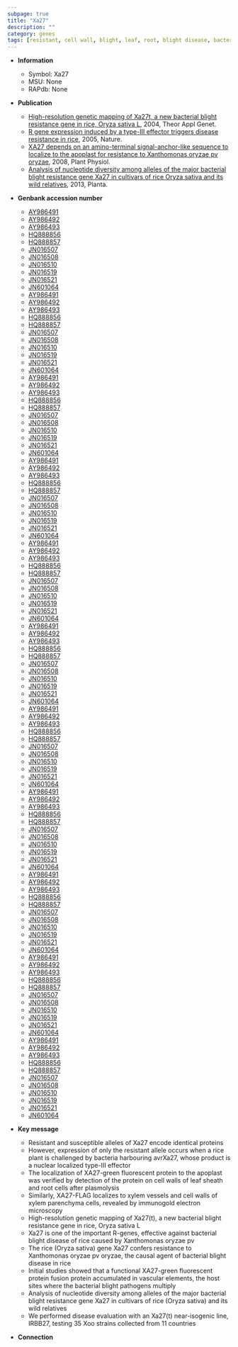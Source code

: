 ```yaml
---
subpage: true
title: "Xa27"
description: ""
category: genes
tags: [resistant, cell wall, blight, leaf, root, blight disease, bacterial blight, disease, sheath, xylem,  xoo ]
---
```


* **Information**  
    + Symbol: Xa27  
    + MSU: None  
    + RAPdb: None  

* **Publication**  
    + [High-resolution genetic mapping of Xa27t, a new bacterial blight resistance gene in rice, Oryza sativa L](http://www.ncbi.nlm.nih.gov/pubmed?term=High-resolution+genetic+mapping+of+Xa27t,+a+new+bacterial+blight+resistance+gene+in+rice,+Oryza+sativa+L%5BTitle%5D), 2004, Theor Appl Genet.
    + [R gene expression induced by a type-III effector triggers disease resistance in rice](http://www.ncbi.nlm.nih.gov/pubmed?term=R+gene+expression+induced+by+a+type-III+effector+triggers+disease+resistance+in+rice%5BTitle%5D), 2005, Nature.
    + [XA27 depends on an amino-terminal signal-anchor-like sequence to localize to the apoplast for resistance to Xanthomonas oryzae pv oryzae](http://www.ncbi.nlm.nih.gov/pubmed?term=XA27+depends+on+an+amino-terminal+signal-anchor-like+sequence+to+localize+to+the+apoplast+for+resistance+to+Xanthomonas+oryzae+pv+oryzae%5BTitle%5D), 2008, Plant Physiol.
    + [Analysis of nucleotide diversity among alleles of the major bacterial blight resistance gene Xa27 in cultivars of rice Oryza sativa and its wild relatives](http://www.ncbi.nlm.nih.gov/pubmed?term=Analysis+of+nucleotide+diversity+among+alleles+of+the+major+bacterial+blight+resistance+gene+Xa27+in+cultivars+of+rice+Oryza+sativa+and+its+wild+relatives%5BTitle%5D), 2013, Planta.

* **Genbank accession number**  
    + [AY986491](http://www.ncbi.nlm.nih.gov/nuccore/AY986491)
    + [AY986492](http://www.ncbi.nlm.nih.gov/nuccore/AY986492)
    + [AY986493](http://www.ncbi.nlm.nih.gov/nuccore/AY986493)
    + [HQ888856](http://www.ncbi.nlm.nih.gov/nuccore/HQ888856)
    + [HQ888857](http://www.ncbi.nlm.nih.gov/nuccore/HQ888857)
    + [JN016507](http://www.ncbi.nlm.nih.gov/nuccore/JN016507)
    + [JN016508](http://www.ncbi.nlm.nih.gov/nuccore/JN016508)
    + [JN016510](http://www.ncbi.nlm.nih.gov/nuccore/JN016510)
    + [JN016519](http://www.ncbi.nlm.nih.gov/nuccore/JN016519)
    + [JN016521](http://www.ncbi.nlm.nih.gov/nuccore/JN016521)
    + [JN601064](http://www.ncbi.nlm.nih.gov/nuccore/JN601064)
    + [AY986491](http://www.ncbi.nlm.nih.gov/nuccore/AY986491)
    + [AY986492](http://www.ncbi.nlm.nih.gov/nuccore/AY986492)
    + [AY986493](http://www.ncbi.nlm.nih.gov/nuccore/AY986493)
    + [HQ888856](http://www.ncbi.nlm.nih.gov/nuccore/HQ888856)
    + [HQ888857](http://www.ncbi.nlm.nih.gov/nuccore/HQ888857)
    + [JN016507](http://www.ncbi.nlm.nih.gov/nuccore/JN016507)
    + [JN016508](http://www.ncbi.nlm.nih.gov/nuccore/JN016508)
    + [JN016510](http://www.ncbi.nlm.nih.gov/nuccore/JN016510)
    + [JN016519](http://www.ncbi.nlm.nih.gov/nuccore/JN016519)
    + [JN016521](http://www.ncbi.nlm.nih.gov/nuccore/JN016521)
    + [JN601064](http://www.ncbi.nlm.nih.gov/nuccore/JN601064)
    + [AY986491](http://www.ncbi.nlm.nih.gov/nuccore/AY986491)
    + [AY986492](http://www.ncbi.nlm.nih.gov/nuccore/AY986492)
    + [AY986493](http://www.ncbi.nlm.nih.gov/nuccore/AY986493)
    + [HQ888856](http://www.ncbi.nlm.nih.gov/nuccore/HQ888856)
    + [HQ888857](http://www.ncbi.nlm.nih.gov/nuccore/HQ888857)
    + [JN016507](http://www.ncbi.nlm.nih.gov/nuccore/JN016507)
    + [JN016508](http://www.ncbi.nlm.nih.gov/nuccore/JN016508)
    + [JN016510](http://www.ncbi.nlm.nih.gov/nuccore/JN016510)
    + [JN016519](http://www.ncbi.nlm.nih.gov/nuccore/JN016519)
    + [JN016521](http://www.ncbi.nlm.nih.gov/nuccore/JN016521)
    + [JN601064](http://www.ncbi.nlm.nih.gov/nuccore/JN601064)
    + [AY986491](http://www.ncbi.nlm.nih.gov/nuccore/AY986491)
    + [AY986492](http://www.ncbi.nlm.nih.gov/nuccore/AY986492)
    + [AY986493](http://www.ncbi.nlm.nih.gov/nuccore/AY986493)
    + [HQ888856](http://www.ncbi.nlm.nih.gov/nuccore/HQ888856)
    + [HQ888857](http://www.ncbi.nlm.nih.gov/nuccore/HQ888857)
    + [JN016507](http://www.ncbi.nlm.nih.gov/nuccore/JN016507)
    + [JN016508](http://www.ncbi.nlm.nih.gov/nuccore/JN016508)
    + [JN016510](http://www.ncbi.nlm.nih.gov/nuccore/JN016510)
    + [JN016519](http://www.ncbi.nlm.nih.gov/nuccore/JN016519)
    + [JN016521](http://www.ncbi.nlm.nih.gov/nuccore/JN016521)
    + [JN601064](http://www.ncbi.nlm.nih.gov/nuccore/JN601064)
    + [AY986491](http://www.ncbi.nlm.nih.gov/nuccore/AY986491)
    + [AY986492](http://www.ncbi.nlm.nih.gov/nuccore/AY986492)
    + [AY986493](http://www.ncbi.nlm.nih.gov/nuccore/AY986493)
    + [HQ888856](http://www.ncbi.nlm.nih.gov/nuccore/HQ888856)
    + [HQ888857](http://www.ncbi.nlm.nih.gov/nuccore/HQ888857)
    + [JN016507](http://www.ncbi.nlm.nih.gov/nuccore/JN016507)
    + [JN016508](http://www.ncbi.nlm.nih.gov/nuccore/JN016508)
    + [JN016510](http://www.ncbi.nlm.nih.gov/nuccore/JN016510)
    + [JN016519](http://www.ncbi.nlm.nih.gov/nuccore/JN016519)
    + [JN016521](http://www.ncbi.nlm.nih.gov/nuccore/JN016521)
    + [JN601064](http://www.ncbi.nlm.nih.gov/nuccore/JN601064)
    + [AY986491](http://www.ncbi.nlm.nih.gov/nuccore/AY986491)
    + [AY986492](http://www.ncbi.nlm.nih.gov/nuccore/AY986492)
    + [AY986493](http://www.ncbi.nlm.nih.gov/nuccore/AY986493)
    + [HQ888856](http://www.ncbi.nlm.nih.gov/nuccore/HQ888856)
    + [HQ888857](http://www.ncbi.nlm.nih.gov/nuccore/HQ888857)
    + [JN016507](http://www.ncbi.nlm.nih.gov/nuccore/JN016507)
    + [JN016508](http://www.ncbi.nlm.nih.gov/nuccore/JN016508)
    + [JN016510](http://www.ncbi.nlm.nih.gov/nuccore/JN016510)
    + [JN016519](http://www.ncbi.nlm.nih.gov/nuccore/JN016519)
    + [JN016521](http://www.ncbi.nlm.nih.gov/nuccore/JN016521)
    + [JN601064](http://www.ncbi.nlm.nih.gov/nuccore/JN601064)
    + [AY986491](http://www.ncbi.nlm.nih.gov/nuccore/AY986491)
    + [AY986492](http://www.ncbi.nlm.nih.gov/nuccore/AY986492)
    + [AY986493](http://www.ncbi.nlm.nih.gov/nuccore/AY986493)
    + [HQ888856](http://www.ncbi.nlm.nih.gov/nuccore/HQ888856)
    + [HQ888857](http://www.ncbi.nlm.nih.gov/nuccore/HQ888857)
    + [JN016507](http://www.ncbi.nlm.nih.gov/nuccore/JN016507)
    + [JN016508](http://www.ncbi.nlm.nih.gov/nuccore/JN016508)
    + [JN016510](http://www.ncbi.nlm.nih.gov/nuccore/JN016510)
    + [JN016519](http://www.ncbi.nlm.nih.gov/nuccore/JN016519)
    + [JN016521](http://www.ncbi.nlm.nih.gov/nuccore/JN016521)
    + [JN601064](http://www.ncbi.nlm.nih.gov/nuccore/JN601064)
    + [AY986491](http://www.ncbi.nlm.nih.gov/nuccore/AY986491)
    + [AY986492](http://www.ncbi.nlm.nih.gov/nuccore/AY986492)
    + [AY986493](http://www.ncbi.nlm.nih.gov/nuccore/AY986493)
    + [HQ888856](http://www.ncbi.nlm.nih.gov/nuccore/HQ888856)
    + [HQ888857](http://www.ncbi.nlm.nih.gov/nuccore/HQ888857)
    + [JN016507](http://www.ncbi.nlm.nih.gov/nuccore/JN016507)
    + [JN016508](http://www.ncbi.nlm.nih.gov/nuccore/JN016508)
    + [JN016510](http://www.ncbi.nlm.nih.gov/nuccore/JN016510)
    + [JN016519](http://www.ncbi.nlm.nih.gov/nuccore/JN016519)
    + [JN016521](http://www.ncbi.nlm.nih.gov/nuccore/JN016521)
    + [JN601064](http://www.ncbi.nlm.nih.gov/nuccore/JN601064)
    + [AY986491](http://www.ncbi.nlm.nih.gov/nuccore/AY986491)
    + [AY986492](http://www.ncbi.nlm.nih.gov/nuccore/AY986492)
    + [AY986493](http://www.ncbi.nlm.nih.gov/nuccore/AY986493)
    + [HQ888856](http://www.ncbi.nlm.nih.gov/nuccore/HQ888856)
    + [HQ888857](http://www.ncbi.nlm.nih.gov/nuccore/HQ888857)
    + [JN016507](http://www.ncbi.nlm.nih.gov/nuccore/JN016507)
    + [JN016508](http://www.ncbi.nlm.nih.gov/nuccore/JN016508)
    + [JN016510](http://www.ncbi.nlm.nih.gov/nuccore/JN016510)
    + [JN016519](http://www.ncbi.nlm.nih.gov/nuccore/JN016519)
    + [JN016521](http://www.ncbi.nlm.nih.gov/nuccore/JN016521)
    + [JN601064](http://www.ncbi.nlm.nih.gov/nuccore/JN601064)
    + [AY986491](http://www.ncbi.nlm.nih.gov/nuccore/AY986491)
    + [AY986492](http://www.ncbi.nlm.nih.gov/nuccore/AY986492)
    + [AY986493](http://www.ncbi.nlm.nih.gov/nuccore/AY986493)
    + [HQ888856](http://www.ncbi.nlm.nih.gov/nuccore/HQ888856)
    + [HQ888857](http://www.ncbi.nlm.nih.gov/nuccore/HQ888857)
    + [JN016507](http://www.ncbi.nlm.nih.gov/nuccore/JN016507)
    + [JN016508](http://www.ncbi.nlm.nih.gov/nuccore/JN016508)
    + [JN016510](http://www.ncbi.nlm.nih.gov/nuccore/JN016510)
    + [JN016519](http://www.ncbi.nlm.nih.gov/nuccore/JN016519)
    + [JN016521](http://www.ncbi.nlm.nih.gov/nuccore/JN016521)
    + [JN601064](http://www.ncbi.nlm.nih.gov/nuccore/JN601064)
    + [AY986491](http://www.ncbi.nlm.nih.gov/nuccore/AY986491)
    + [AY986492](http://www.ncbi.nlm.nih.gov/nuccore/AY986492)
    + [AY986493](http://www.ncbi.nlm.nih.gov/nuccore/AY986493)
    + [HQ888856](http://www.ncbi.nlm.nih.gov/nuccore/HQ888856)
    + [HQ888857](http://www.ncbi.nlm.nih.gov/nuccore/HQ888857)
    + [JN016507](http://www.ncbi.nlm.nih.gov/nuccore/JN016507)
    + [JN016508](http://www.ncbi.nlm.nih.gov/nuccore/JN016508)
    + [JN016510](http://www.ncbi.nlm.nih.gov/nuccore/JN016510)
    + [JN016519](http://www.ncbi.nlm.nih.gov/nuccore/JN016519)
    + [JN016521](http://www.ncbi.nlm.nih.gov/nuccore/JN016521)
    + [JN601064](http://www.ncbi.nlm.nih.gov/nuccore/JN601064)

* **Key message**  
    + Resistant and susceptible alleles of Xa27 encode identical proteins
    + However, expression of only the resistant allele occurs when a rice plant is challenged by bacteria harbouring avrXa27, whose product is a nuclear localized type-III effector
    + The localization of XA27-green fluorescent protein to the apoplast was verified by detection of the protein on cell walls of leaf sheath and root cells after plasmolysis
    + Similarly, XA27-FLAG localizes to xylem vessels and cell walls of xylem parenchyma cells, revealed by immunogold electron microscopy
    + High-resolution genetic mapping of Xa27(t), a new bacterial blight resistance gene in rice, Oryza sativa L
    + Xa27 is one of the important R-genes, effective against bacterial blight disease of rice caused by Xanthomonas oryzae pv
    + The rice (Oryza sativa) gene Xa27 confers resistance to Xanthomonas oryzae pv oryzae, the causal agent of bacterial blight disease in rice
    + Initial studies showed that a functional XA27-green fluorescent protein fusion protein accumulated in vascular elements, the host sites where the bacterial blight pathogens multiply
    + Analysis of nucleotide diversity among alleles of the major bacterial blight resistance gene Xa27 in cultivars of rice (Oryza sativa) and its wild relatives
    + We performed disease evaluation with an Xa27(t) near-isogenic line, IRBB27, testing 35 Xoo strains collected from 11 countries

* **Connection**  



